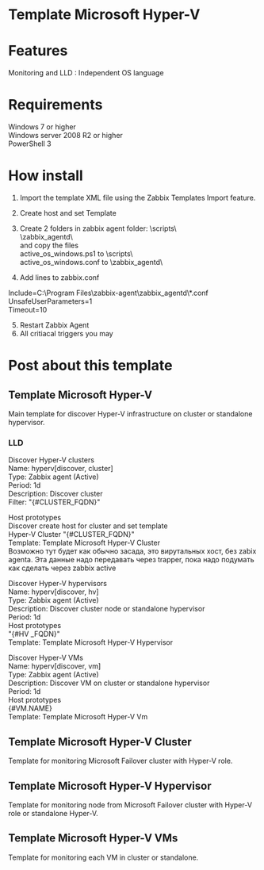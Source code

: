 # Template Microsoft Hyper-V

# Features

Monitoring and LLD :
Independent OS language  
 


# Requirements
Windows 7 or higher  
Windows server 2008 R2 or higher  
PowerShell 3  

# How install
1. Import the template XML file using the Zabbix Templates Import feature.

2. Create host and set Template

3. Create 2 folders in zabbix agent folder:
\scripts\  
\zabbix_agentd\  
and copy the files  
active_os_windows.ps1 to \scripts\  
active_os_windows.conf to \zabbix_agentd\  

4. Add lines to zabbix.conf

Include=C:\Program Files\zabbix-agent\zabbix_agentd\\*.conf  
UnsafeUserParameters=1  
Timeout=10  

5. Restart Zabbix Agent
6. All critiacal triggers you may 

# Post about this template



## Template Microsoft Hyper-V
Main template for discover Hyper-V infrastructure on cluster or standalone hypervisor.  
### LLD  
Discover Hyper-V clusters  
Name: hyperv[discover, cluster]   
Type: Zabbix agent (Active)  
Period: 1d  
Description: Discover cluster  
Filter: "{#CLUSTER_FQDN}"  

Host prototypes  
Discover create host for cluster and set template  
Hyper-V Cluster "{#CLUSTER_FQDN}"  
Template: Template Microsoft Hyper-V Cluster  
Возможно тут будет как обычно засада, это вирутальных хост, без zabix agenta. Эта данные надо передавать через trapper, пока надо подумать как сделать через zabbix active  
  
Discover Hyper-V hypervisors  
Name: hyperv[discover, hv]  
Type: Zabbix agent (Active)  
Description: Discover cluster node or standalone hypervisor  
Period: 1d  
Host prototypes  
"{#HV _FQDN}"  
Template: Template Microsoft Hyper-V Hypervisor  
  
Discover Hyper-V VMs  
Name: hyperv[discover, vm]  
Type: Zabbix agent (Active)  
Description: Discover VM on cluster or standalone hypervisor  
Period: 1d  
Host prototypes  
{#VM.NAME}  
Template: Template Microsoft Hyper-V Vm  
  
## Template Microsoft Hyper-V Cluster  
Template for monitoring Microsoft Failover cluster with Hyper-V role.  

## Template Microsoft Hyper-V Hypervisor  
Template for monitoring node from Microsoft Failover cluster with Hyper-V role or standalone Hyper-V.  

## Template Microsoft Hyper-V VMs  
Template for monitoring each VM in cluster or standalone.   


